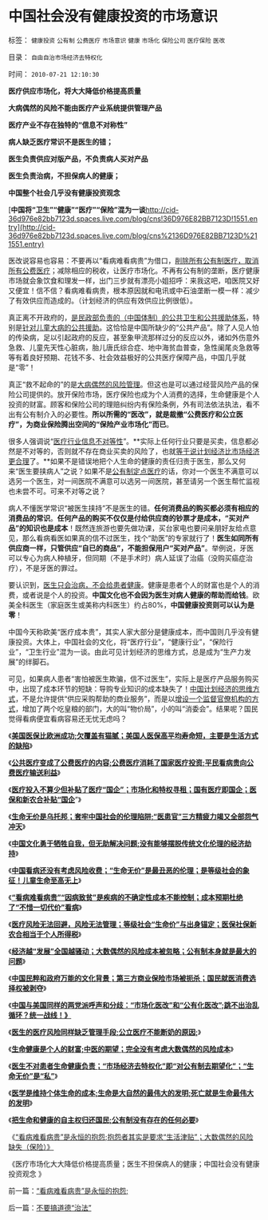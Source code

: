# 中国社会没有健康投资的市场意识

标签： `健康投资` `公有制` `公费医疗` `市场意识` `健康` `市场化` `保险公司` `医疗保险` `医改` 

目录： `自由自治市场经济去特权化`

时间： `2010-07-21 12:10:30`

**医疗供应市场化，将大大降低价格提高质量**

**大病偶然的风险不能由医疗产业系统提供管理产品**

**医疗产业不存在独特的“信息不对称性”**

**病人缺乏医疗常识不是医生的错；**

**医生负责供应对版产品，不负责病人买对产品**

**医生负责治病，不担保病人的健康；**

**中国整个社会几乎没有健康投资观念**

[**中国将“卫生”“健康”“医疗”“保险”混为一谈**http://cid-36d976e82bb7123d.spaces.live.com/blog/cns!36D976E82BB7123D!1551.entry](http://cid-36d976e82bb7123d.spaces.live.com/blog/cns%2136D976E82BB7123D%211551.entry)

医改说容易也容易：不要再以“看病难看病贵”为借口，[削除所有公有制医疗，取消所有公费医疗](../../../2010/7/15/我国医疗行业现状；四类医院的“医改”处境.md)；减除相应的税收，让医疗市场化。不再有公有制的垄断，医疗健康市场就会象饮食和理发一样，出门三步就有漂亮小姐招呼：来我这吧，咱医院又好又便宜！信不信？看病难看病贵，根本原因就和电讯或中石油垄断一模一样：减少了有效供应而造成的。（计划经济的供应有效供应比例很低）。

真正离不开政府的，[是民政部负责的（中国体制）的公共卫生和公共援助体系](../../../2010/7/14/公有制寻租不是“市场化”；医疗市场化有税后公共医保.md)，特别是[针对儿童大病的公共援助](../../../2010/7/17/中国医保能否捍卫儿童生命价值？.md)。这恰恰是中国所缺少的“公共产品”。除了人见人怕的传染病，足以引起政府的反应，甚至象甲流那样过分的反应以外，诸如外伤意外急救、儿童先天性心脏病，胎儿唐氏综合症、地中海贫血普查，急性阑尾炎急救等等有着良好预期、花钱不多、社会效益极好的公共医疗保障产品，中国几乎就是“零”！

真正“救不起命的”的是[大病偶然的风险管理](../../../2010/7/13/中国“病得起”个人现金财产需1000万以上.md)。但这也是可以通过经营风险产品的保险公司提供的。放开保险市场，医疗保险也成为个人消费的选择，生命健康是个人投资的财富。顾客和保险公司的理赔纠纷内有保险条例，外有司法依法执法，看不出有公有制介入的必要性。**所以所需的“医改”，就是裁撤“公费医疗和公立医疗”，为商业保险腾出空间的“保险产业市场化”而已**。

很多人强调说“[医疗行业信息不对等性](../../../2010/1/29/老子思想是极右；“信息不对称”是左帽.md)”。**实际上任何行业只要是买卖，信息都必然是不对等的，否则就不存在商业买卖的风险了，也就[等于说计划经济比市场经济更合理](../../../2010/1/29/为什么诚信守约是普适价值观的公平标准.md)了。**如果不是错误地把个人生命的健康的责任归责于医生，那么又何来“医生要挟病人”之说？如果不是[公有制定点医疗](../../../2010/7/15/公有医疗即国企;城市医保和新农合是加税补贴国进民退.md)的话，你对一个医生不满意可以选另一个医生，对一间医院不满意可以选另一间医院，甚至请另一个医生帮忙监视也未尝不可。可来不对等之说？

病人不懂医学常识“被医生挟持”不是医生的错。**任何消费品的购买都必须有相应的消费品的常识**。**任何产品的购买不仅仅是付给供应商的钞票才是成本，“买对产品”的知识也是成本**！既然连旅游也要先做功课，买台家电也要问亲朋好友给点意见，那么看病看医如果真的信不过医生，找个“助医”的专家就行了！**医生如同所有供应商一样，只管供应“自已的商品”，不能担保用户“买对产品”**。举例说，牙医可以专心为病人种植牙，但同期（不是手术时）病人延误了治癌（没购买癌症治疗），不是牙医的罪过。

要认识到，[医生只会治病，不会给患者健康](../../../2010/7/19/生命健康是个人和家庭的财富.md)。健康是患者个人的财富也是个人的消费，或者说是个人的投资。**中国文化也不会因为医生对病人健康的帮助而给钱**。欧美全科医生（家庭医生或美称内科医生）约占80%，**中国健康投资则可以认为是零**！

中国今天称欧美“医疗成本贵”，其实人家大部分是健康成本，而中国则几乎没有健康投资。大体上，中国社会的文化，将“医疗行业”，“健康行业”，“保险行业”，“卫生行业”混为一谈。由此可见计划经济的思维方式，总是成为“生产力发展”的绊脚石。

可见，如果病人患者“害怕被医生欺骗，信不过医生”，实际上是医疗产品服务购买中，出现了成本环节的短缺：导购专业知识的成本缺失了！[中国计划经济的思维方式](../../../2009/12/21/“自我评分测不准”，计划经济的死穴.md)，不是允许提供“供应采购帮助的商业服务”，而是以[增设一个监督官僚机构的方式](../../../2009/8/2/行政监管无法减少腐败，无法控制特权最大化定律.md)，增加了两个吃皇粮的部门，大的叫“物价局”，小的叫“消委会”。结果呢？国民觉得看病便宜看病容易还无忧无虑吗？

《[**美国医保比欧洲成功;欠覆盖有猫腻；美国人医保高平均寿命短，主要是生活方式的缺陷**](../../../2010/7/15/美国医保挺成功，为什么要改？.md)》

《[**公共医疗变成了公费医疗的内容;公费医疗消耗了国家医疗投资;平民看病贵向公费医疗输送利益**](../../../2010/7/15/我国医疗行业现状；四类医院的“医改”处境.md)》

《[**医疗投入不算少但补贴了医疗“国企”；市场化和特权寻租；国有医疗即国企；医保和新农合补贴“国企**](../../../2010/7/15/公有医疗即国企;城市医保和新农合是加税补贴国进民退.md)”》

《[**生命无价是乌托邦；套牢中国社会的伦理陷阱;“医患官”三方精疲力竭又全部怨气冲天**](../../../2010/7/16/生命无价是乌托邦，令中国医患三方精疲力竭怨气冲天.md)》

《[**中国文化勇于牺牲自我，但无助解决问题;没有能够摆脱传统文化伦理的经济劫持**](../../../2010/7/16/传统文化伦理道德的经济劫持.md)》

《[**中国看病还没有考虑风险收费；“生命无价”是最丑恶的伦理；是等级社会的象征！儿童生命至高无上**](../../../2010/7/17/中国医保能否捍卫儿童生命价值？.md)》

《[**“看病难看病贵”“因病致贫”是疾病的不确定性成本不能控制；成本预期杜绝了“不惜一切代价”看病**](../../../2010/7/17/“看病难看病贵”是大自然的恩赐.md)》

《[**医疗风险无法回避，风险无法管理；等级社会“生命价”与出身锚定；医保社保新农合相当于个人所得税**](../../../2010/7/17/医保社保新农合没有解决任何问题.md)》

《[**经济越“发展”全国越骚动；大数偶然的风险成本被忽略；公有制本身就是最大的问题**](../../../2010/7/18/公有制不能解决任何问题，公有制就是最大的问题.md)》

《[**中国民粹和政府万能的文化背景；第三方商业保险市场被扼杀；国民就医消费选择权被剥夺**](../../../2010/7/18/医改唯一出路就是市场经济去特权化.md)》

《[**中国与美国同样的两党派呼声和分歧：“市场化医改”和“公有化医改”;跳不出治乱循环？统一战线！》**](http://blog.sina.com.cn/s/blog_5563a64d0100jzjx.html)

《[**医生的医疗风险同样缺乏管理手段;公立医疗不能断奶的原因;**](../../../2010/7/19/坏的制度将人变成鬼，医生成了“医鬼”.md)》

《[**生命健康是个人的财富;中医的期望；完全没有考虑大数偶然的风险成本**](../../../2010/7/19/生命健康是个人和家庭的财富.md)》

《[**医生不对患者生命健康负责；“市场经济去特权化”即“对公有制去期望化”；“生命无价”是“私”**](../../../2010/7/20/“市场经济去特权化”即“对公有制去期望化”.md)》

《[**医学是维持个体生命的成本;生命是大自然的最伟大的发明;死亡就是生命最伟大的发明**](../../../2010/7/20/死亡就是生命最伟大的发明.md)》

《[**把生命和健康的自主权归还国民;公有制没有存在的任何必要**](../../../2010/7/21/请把生命和健康的自主权归还国民.md)》

《[“看病难看病贵”是永恒的抱怨;抱怨者其实是要求“生活津贴”；大数偶然的风险缺失（保险）》](../../../2010/7/21/“看病难看病贵”是永恒的抱怨;.md)

《医疗市场化大大降低价格提高质量；医生不担保病人的健康；中国社会没有健康投资观念 》



前一篇：[“看病难看病贵”是永恒的抱怨;](../../../2010/7/21/“看病难看病贵”是永恒的抱怨;.md)

后一篇：[不要搞道德“治法”](../../../2010/7/21/不要搞道德“治法”.md)